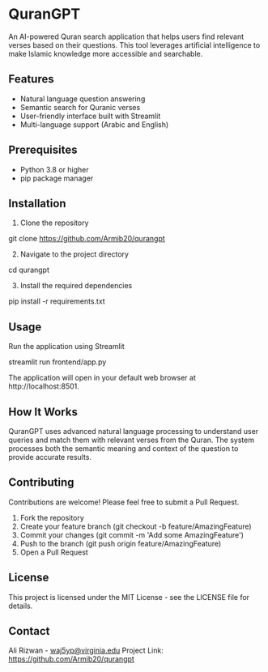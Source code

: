 # QuranGPT

An AI-powered Quran search application that helps users find relevant verses based on their questions. This tool leverages artificial intelligence to make Islamic knowledge more accessible and searchable.

## Features

- Natural language question answering
- Semantic search for Quranic verses
- User-friendly interface built with Streamlit
- Multi-language support (Arabic and English)

## Prerequisites

- Python 3.8 or higher
- pip package manager

## Installation

1. Clone the repository

git clone https://github.com/Armib20/qurangpt

2. Navigate to the project directory

cd qurangpt

3. Install the required dependencies

pip install -r requirements.txt

## Usage

Run the application using Streamlit

streamlit run frontend/app.py

The application will open in your default web browser at http://localhost:8501.

## How It Works

QuranGPT uses advanced natural language processing to understand user queries and match them with relevant verses from the Quran. The system processes both the semantic meaning and context of the question to provide accurate results.

## Contributing

Contributions are welcome! Please feel free to submit a Pull Request.

1. Fork the repository
2. Create your feature branch (git checkout -b feature/AmazingFeature)
3. Commit your changes (git commit -m 'Add some AmazingFeature')
4. Push to the branch (git push origin feature/AmazingFeature)
5. Open a Pull Request

## License

This project is licensed under the MIT License - see the LICENSE file for details.

## Contact

Ali Rizwan - waj5yp@virginia.edu
Project Link: https://github.com/Armib20/qurangpt


